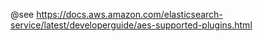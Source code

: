 @see https://docs.aws.amazon.com/elasticsearch-service/latest/developerguide/aes-supported-plugins.html
